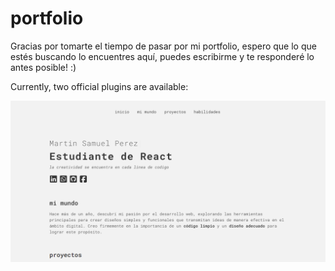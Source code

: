 # portfolio

Gracias por tomarte el tiempo de pasar por mi portfolio, espero que lo que estés buscando lo encuentres aquí, puedes escribirme y te responderé lo antes posible! :) 

Currently, two official plugins are available:

![](https://github.com/INKINSS/cv/blob/master/Captura%20de%20pantalla%202024-05-14%20085732.png)
